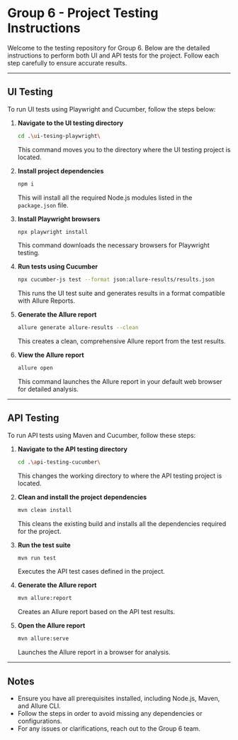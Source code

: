 # Group 6 - Project Testing Instructions

Welcome to the testing repository for Group 6. Below are the detailed instructions to perform both UI and API tests for the project. Follow each step carefully to ensure accurate results.

---

## UI Testing

To run UI tests using Playwright and Cucumber, follow the steps below:

1. **Navigate to the UI testing directory**
   ```bash
   cd .\ui-tesing-playwright\
   ```
   This command moves you to the directory where the UI testing project is located.

2. **Install project dependencies**
   ```bash
   npm i
   ```
   This will install all the required Node.js modules listed in the `package.json` file.

3. **Install Playwright browsers**
   ```bash
   npx playwright install
   ```
   This command downloads the necessary browsers for Playwright testing.

4. **Run tests using Cucumber**
   ```bash
   npx cucumber-js test --format json:allure-results/results.json
   ```
   This runs the UI test suite and generates results in a format compatible with Allure Reports.

5. **Generate the Allure report**
   ```bash
   allure generate allure-results --clean
   ```
   This creates a clean, comprehensive Allure report from the test results.

6. **View the Allure report**
   ```bash
   allure open
   ```
   This command launches the Allure report in your default web browser for detailed analysis.

---

## API Testing

To run API tests using Maven and Cucumber, follow these steps:

1. **Navigate to the API testing directory**
   ```bash
   cd .\api-testing-cucumber\
   ```
   This changes the working directory to where the API testing project is located.

2. **Clean and install the project dependencies**
   ```bash
   mvn clean install
   ```
   This cleans the existing build and installs all the dependencies required for the project.

3. **Run the test suite**
   ```bash
   mvn run test
   ```
   Executes the API test cases defined in the project.

4. **Generate the Allure report**
   ```bash
   mvn allure:report
   ```
   Creates an Allure report based on the API test results.

5. **Open the Allure report**
   ```bash
   mvn allure:serve
   ```
   Launches the Allure report in a browser for analysis.

---

## Notes
- Ensure you have all prerequisites installed, including Node.js, Maven, and Allure CLI.
- Follow the steps in order to avoid missing any dependencies or configurations.
- For any issues or clarifications, reach out to the Group 6 team.
